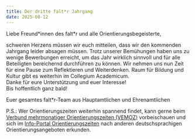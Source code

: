 ```yaml
---
title: Der dritte falt*r Jahrgang
date: 2025-08-12
---
```


Liebe Freund\*innen des falt\*r und alle Orientierungsbegeisterte,

<p>schweren Herzens müssen wir euch mitteilen, dass wir den kommenden Jahrgang leider absagen müssen. Trotz unserer Bemühungen haben uns zu wenige Bewerbungen erreicht, um das Jahr wirklich sinnvoll und für alle Beteiligten bereichernd durchführen zu können.
Wir nehmen uns nun Zeit für eine Pause zum Reflektieren und Weiterdenken.
Raum für Bildung und Kultur gibt es weiterhin im Collegium Academicum.<br>
Danke für eure Unterstützung und euer Interesse!<br>
Bis hoffentlich ganz bald!

Euer gesamtes falt\*r-Team aus Hauptamtlichen und Ehrenamtlichen

P.S.: Wer Orientierungszeiten weiterhin spannend findet, kann gerne beim <a href="https://verbund-orientierungszeiten.de">Verbund mehrmonatiger Orientierungszeiten (VEMOZ)</a> vorbeischauen und sich im <a href="https://www.orientierungszeiten.info/">Info-Portal Orientierungszeiten</a> nach anderen deutschsprachigen Orientierungsangeboten erkunden.
</p>